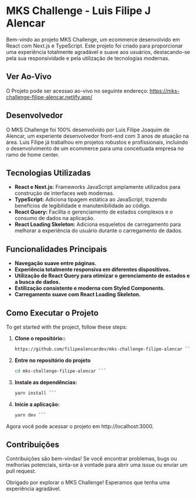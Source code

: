 # MKS Challenge - Luis Filipe J Alencar

Bem-vindo ao projeto MKS Challenge, um ecommerce desenvolvido em React com Next.js e TypeScript. Este projeto foi criado para proporcionar uma experiência totalmente agradável e suave aos usuários, destacando-se pela sua responsividade e pela utilização de tecnologias modernas.

## Ver Ao-Vivo

O Projeto pode ser acessao ao-vivo no seguinte endereço: https://mks-challenge-filipe-alencar.netlify.app/

## Desenvolvedor

O MKS Challenge foi 100% desenvolvido por Luis Filipe Joaquim de Alencar, um experiente desenvolvedor front-end com 3 anos de atuação na área. Luis Filipe já trabalhou em projetos robustos e profissionais, incluindo o desenvolvimento de um ecommerce para uma conceituada empresa no ramo de home center.

## Tecnologias Utilizadas

- **React e Next.js:** Frameworks JavaScript amplamente utilizados para construção de interfaces web modernas.
- **TypeScript:** Adiciona tipagem estática ao JavaScript, trazendo benefícios de legibilidade e manutenibilidade ao código.
- **React Query:** Facilita o gerenciamento de estados complexos e o consumo de dados na aplicação.
- **React Loading Skeleton:** Adiciona esqueletos de carregamento para melhorar a experiência do usuário durante o carregamento de dados.

## Funcionalidades Principais

- **Navegação suave entre páginas.**
- **Experiência totalmente responsiva em diferentes dispositivos.**
- **Utilização de React Query para otimizar o gerenciamento de estados e a busca de dados.**
- **Estilização consistente e moderna com Styled Components.**
- **Carregamento suave com React Loading Skeleton.**

## Como Executar o Projeto

To get started with the project, follow these steps:

1. **Clone o repositório::**

   ````bash
   https://github.com/filipealencardev/mks-challenge-filipe-alencar ```

   ````

2. **Entre no repositório do projeto**

   ````bash
   cd mks-challenge-filipe-alencar ```

   ````

3. **Instale as dependências:**

   ````bash
   yarn install ```

   ````

4. **Inicie a aplicação:**

   ````bash
   yarn dev ```
   ````

Agora você pode acessar o projeto em http://localhost:3000.

## Contribuições

Contribuições são bem-vindas! Se você encontrar problemas, bugs ou melhorias potenciais, sinta-se à vontade para abrir uma issue ou enviar um pull request.

Obrigado por explorar o MKS Challenge! Esperamos que tenha uma experiência agradável.
